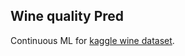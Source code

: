 ## Wine quality Pred

Continuous ML for [kaggle wine dataset](https://www.kaggle.com/uciml/red-wine-quality-cortez-et-al-2009). 